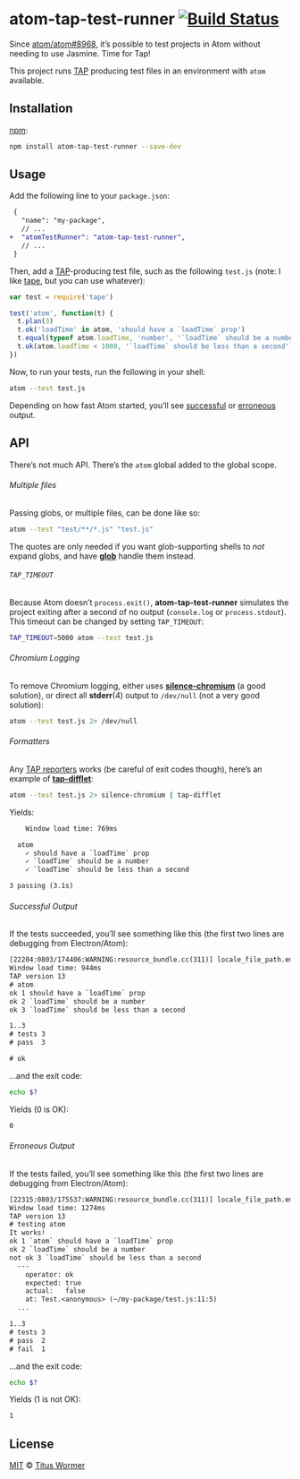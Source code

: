 # atom-tap-test-runner [![Build Status][travis-badge]][travis]

Since [atom/atom#8968][pr], it’s possible to test projects in Atom
without needing to use Jasmine.  Time for Tap!

This project runs [TAP][] producing test files in an environment with
`atom` available.

## Installation

[npm][]:

```bash
npm install atom-tap-test-runner --save-dev
```

## Usage

Add the following line to your `package.json`:

```diff
 {
   "name": "my-package",
   // ...
+  "atomTestRunner": "atom-tap-test-runner",
   // ...
 }
```

Then, add a [TAP][]-producing test file, such as the following
`test.js` (note: I like [tape][], but you can use whatever):

```js
var test = require('tape')

test('atom', function(t) {
  t.plan(3)
  t.ok('loadTime' in atom, 'should have a `loadTime` prop')
  t.equal(typeof atom.loadTime, 'number', '`loadTime` should be a number')
  t.ok(atom.loadTime < 1000, '`loadTime` should be less than a second')
})
```

Now, to run your tests, run the following in your shell:

```sh
atom --test test.js
```

Depending on how fast Atom started, you’ll see [successful][] or
[erroneous][] output.

## API

There’s not much API.  There’s the `atom` global added to the global
scope.

###### Multiple files

Passing globs, or multiple files, can be done like so:

```sh
atom --test "test/**/*.js" "test.js"
```

The quotes are only needed if you want glob-supporting shells to
_not_ expand globs, and have [**glob**][glob] handle them instead.

###### `TAP_TIMEOUT`

Because Atom doesn’t `process.exit()`, **atom-tap-test-runner** simulates
the project exiting after a second of no output (`console.log` or
`process.stdout`).  This timeout can be changed by setting `TAP_TIMEOUT`:

```sh
TAP_TIMEOUT=5000 atom --test test.js
```

###### Chromium Logging

To remove Chromium logging, either uses [**silence-chromium**][silence-chromium]
(a good solution), or direct all **stderr**(4) output to `/dev/null`
(not a very good solution):

```sh
atom --test test.js 2> /dev/null
```

###### Formatters

Any [TAP reporters][reporters] works (be careful of exit codes though),
here’s an example of [**tap-difflet**][tap-difflet]:

```sh
atom --test test.js 2> silence-chromium | tap-difflet
```

Yields:

```txt
    Window load time: 769ms

  atom
    ✓ should have a `loadTime` prop
    ✓ `loadTime` should be a number
    ✓ `loadTime` should be less than a second

3 passing (3.1s)
```

###### Successful Output

If the tests succeeded, you’ll see something like this (the first two
lines are debugging from Electron/Atom):

```txt
[22204:0803/174406:WARNING:resource_bundle.cc(311)] locale_file_path.empty() for locale English
Window load time: 944ms
TAP version 13
# atom
ok 1 should have a `loadTime` prop
ok 2 `loadTime` should be a number
ok 3 `loadTime` should be less than a second

1..3
# tests 3
# pass  3

# ok
```

...and the exit code:

```sh
echo $?
```

Yields (0 is OK):

```txt
0
```

###### Erroneous Output

If the tests failed, you’ll see something like this (the first two
lines are debugging from Electron/Atom):

```txt
[22315:0803/175537:WARNING:resource_bundle.cc(311)] locale_file_path.empty() for locale English
Window load time: 1274ms
TAP version 13
# testing atom
It works!
ok 1 `atom` should have a `loadTime` prop
ok 2 `loadTime` should be a number
not ok 3 `loadTime` should be less than a second
  ---
    operator: ok
    expected: true
    actual:   false
    at: Test.<anonymous> (~/my-package/test.js:11:5)
  ...

1..3
# tests 3
# pass  2
# fail  1
```

...and the exit code:

```sh
echo $?
```

Yields (1 is not OK):

```txt
1
```

## License

[MIT][license] © [Titus Wormer][author]

<!-- Definitions -->

[travis-badge]: https://img.shields.io/travis/wooorm/atom-tap-test-runner.svg

[travis]: https://travis-ci.org/wooorm/atom-tap-test-runner

[npm]: https://docs.npmjs.com/cli/install

[license]: license

[author]: https://wooorm.com

[pr]: https://github.com/atom/atom/pull/8968

[tap]: https://testanything.org

[tape]: https://github.com/substack/tape

[silence-chromium]: https://github.com/beaugunderson/silence-chromium

[successful]: #successful-output

[erroneous]: #erroneous-output

[reporters]: https://github.com/substack/tape#pretty-reporters

[tap-difflet]: https://github.com/namuol/tap-difflet

[glob]: https://www.npmjs.com/package/glob
